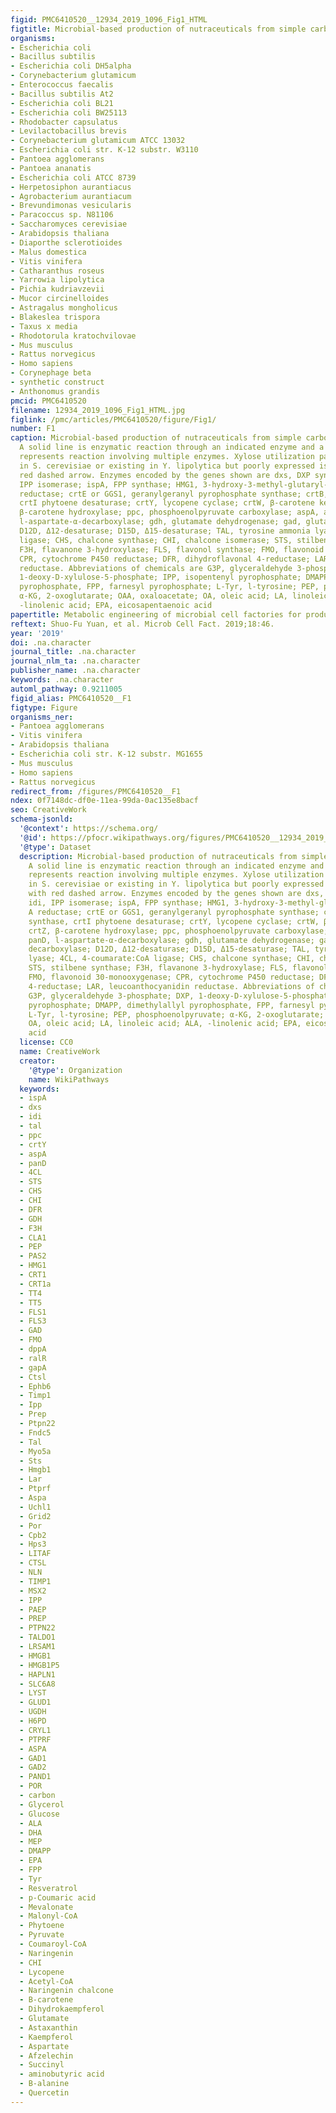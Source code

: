 ```yaml
---
figid: PMC6410520__12934_2019_1096_Fig1_HTML
figtitle: Microbial-based production of nutraceuticals from simple carbon sources
organisms:
- Escherichia coli
- Bacillus subtilis
- Escherichia coli DH5alpha
- Corynebacterium glutamicum
- Enterococcus faecalis
- Bacillus subtilis At2
- Escherichia coli BL21
- Escherichia coli BW25113
- Rhodobacter capsulatus
- Levilactobacillus brevis
- Corynebacterium glutamicum ATCC 13032
- Escherichia coli str. K-12 substr. W3110
- Pantoea agglomerans
- Pantoea ananatis
- Escherichia coli ATCC 8739
- Herpetosiphon aurantiacus
- Agrobacterium aurantiacum
- Brevundimonas vesicularis
- Paracoccus sp. N81106
- Saccharomyces cerevisiae
- Arabidopsis thaliana
- Diaporthe sclerotioides
- Malus domestica
- Vitis vinifera
- Catharanthus roseus
- Yarrowia lipolytica
- Pichia kudriavzevii
- Mucor circinelloides
- Astragalus mongholicus
- Blakeslea trispora
- Taxus x media
- Rhodotorula kratochvilovae
- Mus musculus
- Rattus norvegicus
- Homo sapiens
- Corynephage beta
- synthetic construct
- Anthonomus grandis
pmcid: PMC6410520
filename: 12934_2019_1096_Fig1_HTML.jpg
figlink: /pmc/articles/PMC6410520/figure/Fig1/
number: F1
caption: Microbial-based production of nutraceuticals from simple carbon sources.
  A solid line is enzymatic reaction through an indicated enzyme and a dashed line
  represents reaction involving multiple enzymes. Xylose utilization pathway absent
  in S. cerevisiae or existing in Y. lipolytica but poorly expressed is labeled with
  red dashed arrow. Enzymes encoded by the genes shown are dxs, DXP synthase; idi,
  IPP isomerase; ispA, FPP synthase; HMG1, 3-hydroxy-3-methyl-glutaryl-coenzyme A
  reductase; crtE or GGS1, geranylgeranyl pyrophosphate synthase; crtB, phytoene synthase,
  crtI phytoene desaturase; crtY, lycopene cyclase; crtW, β-carotene ketolase; crtZ,
  β-carotene hydroxylase; ppc, phosphoenolpyruvate carboxylase; aspA, aspartase; panD,
  l-aspartate-α-decarboxylase; gdh, glutamate dehydrogenase; gad, glutamate decarboxylase;
  D12D, Δ12-desaturase; D15D, Δ15-desaturase; TAL, tyrosine ammonia lyase; 4CL, 4-coumarate:CoA
  ligase; CHS, chalcone synthase; CHI, chalcone isomerase; STS, stilbene synthase;
  F3H, flavanone 3-hydroxylase; FLS, flavonol synthase; FMO, flavonoid 30-monooxygenase;
  CPR, cytochrome P450 reductase; DFR, dihydroflavonal 4-reductase; LAR, leucoanthocyanidin
  reductase. Abbreviations of chemicals are G3P, glyceraldehyde 3-phosphate; DXP,
  1-deoxy-D-xylulose-5-phosphate; IPP, isopentenyl pyrophosphate; DMAPP, dimethylallyl
  pyrophosphate, FPP, farnesyl pyrophosphate; L-Tyr, l-tyrosine; PEP, phosphoenolpyruvate;
  α-KG, 2-oxoglutarate; OAA, oxaloacetate; OA, oleic acid; LA, linoleic acid; ALA,
  -linolenic acid; EPA, eicosapentaenoic acid
papertitle: Metabolic engineering of microbial cell factories for production of nutraceuticals.
reftext: Shuo-Fu Yuan, et al. Microb Cell Fact. 2019;18:46.
year: '2019'
doi: .na.character
journal_title: .na.character
journal_nlm_ta: .na.character
publisher_name: .na.character
keywords: .na.character
automl_pathway: 0.9211005
figid_alias: PMC6410520__F1
figtype: Figure
organisms_ner:
- Pantoea agglomerans
- Vitis vinifera
- Arabidopsis thaliana
- Escherichia coli str. K-12 substr. MG1655
- Mus musculus
- Homo sapiens
- Rattus norvegicus
redirect_from: /figures/PMC6410520__F1
ndex: 0f7148dc-df0e-11ea-99da-0ac135e8bacf
seo: CreativeWork
schema-jsonld:
  '@context': https://schema.org/
  '@id': https://pfocr.wikipathways.org/figures/PMC6410520__12934_2019_1096_Fig1_HTML.html
  '@type': Dataset
  description: Microbial-based production of nutraceuticals from simple carbon sources.
    A solid line is enzymatic reaction through an indicated enzyme and a dashed line
    represents reaction involving multiple enzymes. Xylose utilization pathway absent
    in S. cerevisiae or existing in Y. lipolytica but poorly expressed is labeled
    with red dashed arrow. Enzymes encoded by the genes shown are dxs, DXP synthase;
    idi, IPP isomerase; ispA, FPP synthase; HMG1, 3-hydroxy-3-methyl-glutaryl-coenzyme
    A reductase; crtE or GGS1, geranylgeranyl pyrophosphate synthase; crtB, phytoene
    synthase, crtI phytoene desaturase; crtY, lycopene cyclase; crtW, β-carotene ketolase;
    crtZ, β-carotene hydroxylase; ppc, phosphoenolpyruvate carboxylase; aspA, aspartase;
    panD, l-aspartate-α-decarboxylase; gdh, glutamate dehydrogenase; gad, glutamate
    decarboxylase; D12D, Δ12-desaturase; D15D, Δ15-desaturase; TAL, tyrosine ammonia
    lyase; 4CL, 4-coumarate:CoA ligase; CHS, chalcone synthase; CHI, chalcone isomerase;
    STS, stilbene synthase; F3H, flavanone 3-hydroxylase; FLS, flavonol synthase;
    FMO, flavonoid 30-monooxygenase; CPR, cytochrome P450 reductase; DFR, dihydroflavonal
    4-reductase; LAR, leucoanthocyanidin reductase. Abbreviations of chemicals are
    G3P, glyceraldehyde 3-phosphate; DXP, 1-deoxy-D-xylulose-5-phosphate; IPP, isopentenyl
    pyrophosphate; DMAPP, dimethylallyl pyrophosphate, FPP, farnesyl pyrophosphate;
    L-Tyr, l-tyrosine; PEP, phosphoenolpyruvate; α-KG, 2-oxoglutarate; OAA, oxaloacetate;
    OA, oleic acid; LA, linoleic acid; ALA, -linolenic acid; EPA, eicosapentaenoic
    acid
  license: CC0
  name: CreativeWork
  creator:
    '@type': Organization
    name: WikiPathways
  keywords:
  - ispA
  - dxs
  - idi
  - tal
  - ppc
  - crtY
  - aspA
  - panD
  - 4CL
  - STS
  - CHS
  - CHI
  - DFR
  - GDH
  - F3H
  - CLA1
  - PEP
  - PAS2
  - HMG1
  - CRT1
  - CRT1a
  - TT4
  - TT5
  - FLS1
  - FLS3
  - GAD
  - FMO
  - dppA
  - ralR
  - gapA
  - Ctsl
  - Ephb6
  - Timp1
  - Ipp
  - Prep
  - Ptpn22
  - Fndc5
  - Tal
  - Myo5a
  - Sts
  - Hmgb1
  - Lar
  - Ptprf
  - Aspa
  - Uchl1
  - Grid2
  - Por
  - Cpb2
  - Hps3
  - LITAF
  - CTSL
  - NLN
  - TIMP1
  - MSX2
  - IPP
  - PAEP
  - PREP
  - PTPN22
  - TALDO1
  - LRSAM1
  - HMGB1
  - HMGB1P5
  - HAPLN1
  - SLC6A8
  - LYST
  - GLUD1
  - UGDH
  - H6PD
  - CRYL1
  - PTPRF
  - ASPA
  - GAD1
  - GAD2
  - PAND1
  - POR
  - carbon
  - Glycerol
  - Glucose
  - ALA
  - DHA
  - MEP
  - DMAPP
  - EPA
  - FPP
  - Tyr
  - Resveratrol
  - p-Coumaric acid
  - Mevalonate
  - Malonyl-CoA
  - Phytoene
  - Pyruvate
  - Coumaroyl-CoA
  - Naringenin
  - CHI
  - Lycopene
  - Acetyl-CoA
  - Naringenin chalcone
  - B-carotene
  - Dihydrokaempferol
  - Glutamate
  - Astaxanthin
  - Kaempferol
  - Aspartate
  - Afzelechin
  - Succinyl
  - aminobutyric acid
  - B-alanine
  - Quercetin
---
```

